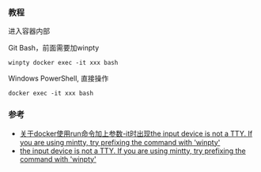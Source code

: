 

### 教程
进入容器内部

Git Bash，前面需要加winpty
```shell
winpty docker exec -it xxx bash
```

Windows PowerShell, 直接操作
```shell
docker exec -it xxx bash
```

### 参考
* [关于docker使用run命令加上参数-it时出现the input device is not a TTY.  If you are using mintty, try prefixing the command with 'winpty'](https://blog.csdn.net/NerverSimply/article/details/79738505)
* [the input device is not a TTY. If you are using mintty, try prefixing the command with 'winpty'](https://blog.csdn.net/zzq060143/article/details/91050203)
